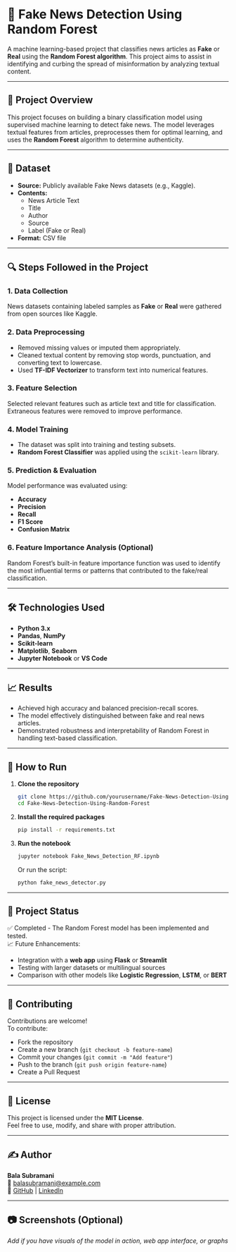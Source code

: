 
# 📰 Fake News Detection Using Random Forest

A machine learning-based project that classifies news articles as **Fake** or **Real** using the **Random Forest algorithm**. This project aims to assist in identifying and curbing the spread of misinformation by analyzing textual content.

---

## 📌 Project Overview

This project focuses on building a binary classification model using supervised machine learning to detect fake news. The model leverages textual features from articles, preprocesses them for optimal learning, and uses the **Random Forest** algorithm to determine authenticity.

---

## 📂 Dataset

- **Source:** Publicly available Fake News datasets (e.g., Kaggle).
- **Contents:**
  - News Article Text
  - Title
  - Author
  - Source
  - Label (Fake or Real)
- **Format:** CSV file

---

## 🔍 Steps Followed in the Project

### 1. Data Collection  
News datasets containing labeled samples as **Fake** or **Real** were gathered from open sources like Kaggle.

### 2. Data Preprocessing  
- Removed missing values or imputed them appropriately.  
- Cleaned textual content by removing stop words, punctuation, and converting text to lowercase.  
- Used **TF-IDF Vectorizer** to transform text into numerical features.

### 3. Feature Selection  
Selected relevant features such as article text and title for classification. Extraneous features were removed to improve performance.

### 4. Model Training  
- The dataset was split into training and testing subsets.
- **Random Forest Classifier** was applied using the `scikit-learn` library.

### 5. Prediction & Evaluation  
Model performance was evaluated using:
- **Accuracy**
- **Precision**
- **Recall**
- **F1 Score**
- **Confusion Matrix**

### 6. Feature Importance Analysis (Optional)  
Random Forest’s built-in feature importance function was used to identify the most influential terms or patterns that contributed to the fake/real classification.

---

## 🛠 Technologies Used

- **Python 3.x**
- **Pandas**, **NumPy**
- **Scikit-learn**
- **Matplotlib**, **Seaborn**
- **Jupyter Notebook** or **VS Code**

---

## 📈 Results

- Achieved high accuracy and balanced precision-recall scores.
- The model effectively distinguished between fake and real news articles.
- Demonstrated robustness and interpretability of Random Forest in handling text-based classification.

---

## 🚀 How to Run

1. **Clone the repository**
   ```bash
   git clone https://github.com/yourusername/Fake-News-Detection-Using-Random-Forest.git
   cd Fake-News-Detection-Using-Random-Forest
   ```

2. **Install the required packages**
   ```bash
   pip install -r requirements.txt
   ```

3. **Run the notebook**
   ```bash
   jupyter notebook Fake_News_Detection_RF.ipynb
   ```

   Or run the script:
   ```bash
   python fake_news_detector.py
   ```

---

## 📌 Project Status

✅ Completed - The Random Forest model has been implemented and tested.  
📈 Future Enhancements:
- Integration with a **web app** using **Flask** or **Streamlit**
- Testing with larger datasets or multilingual sources
- Comparison with other models like **Logistic Regression**, **LSTM**, or **BERT**

---

## 🤝 Contributing

Contributions are welcome!  
To contribute:
- Fork the repository
- Create a new branch (`git checkout -b feature-name`)
- Commit your changes (`git commit -m "Add feature"`)
- Push to the branch (`git push origin feature-name`)
- Create a Pull Request

---

## 📃 License

This project is licensed under the **MIT License**.  
Feel free to use, modify, and share with proper attribution.

---

## ✍️ Author

**Bala Subramani**  
📧 balasubramani@example.com  
🔗 [GitHub](https://github.com/bbalasubramani) | [LinkedIn](https://linkedin.com/in/YOURPROFILE)

---

## 📷 Screenshots (Optional)

*Add if you have visuals of the model in action, web app interface, or graphs*
